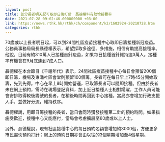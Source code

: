 ```yaml
---
layout: post
title: 部分長者明天起可取即日籌打針　聶德權料有助增接種率
date: 2021-07-28 09:02:46.000000000 +08:00
link: https://news.rthk.hk/rthk/ch/component/k2/1602924-20210728.htm
categories: rthk
---
```


70歲或以上長者明日起，可以到24間社區疫苗接種中心取即日籌接種新冠疫苗。公務員事務局局長聶德權表示，希望採取多途徑、多措施，相信有助提高接種率。他說，目前有約310萬人已接種首針疫苗，如果每日接種首針維持逾3萬人，接種率有機會在9月底達到7成人口。

聶德權在本台節目《千禧年代》表示，24間社區疫苗接種中心每日會預留200個即日籌，機場及東涌社區會堂則預留100個籌。長者可在每日早上7時45分開始取籌，先到先得。中心在早上8時開始營運，已取籌長者可以隨即接種。但由於長者未在網上預約，需時在現場登記資料，加上近日接種人士相對踴躍，工作人員可能會安排取得較後籌號的長者，在稍後時間再回到中心接種。當局亦會增加行政支援人手，並做好分流，維持秩序。

聶德權說，用即日籌接種的長者，當日會同時獲發接種第二針的預約時間。如果措施受歡迎，接種中心又能應付，當局會考慮擴展至60歲或以上人士。

另外，聶德權說，現有社區接種中心的每日預約名額會增加約3000個，方便更多市民盡快預約打針；網上的預約日期亦會由以往的3個星期增加至4個星期。
